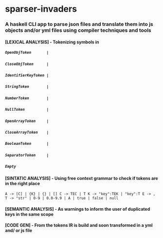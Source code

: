 # sparser-invaders

### A haskell CLI app to parse json files and translate them into js objects and/or yml files using compiler techniques and tools
#### [LEXICAL ANALYSIS] - Tokenizing symbols in
##### ``OpenObjToken       | ``
##### ``CloseObjToken      | ``
##### ``IdentifierKeyToken |``
##### ``StringToken        |``
##### ``NumberToken        |``
##### ``NullToken          |``
##### ``OpenArrayToken     |``
##### ``CloseArrayToken    |``
##### ``BooleanToken       |``
##### ``SeparatorToken     |``
##### ``Empty ``
 
#### [SINTATIC ANALYSIS] - Using free context grammar to check if tokens are in the right place 
``
A -> [C] | {K} | {} | []
C -> TEC | T
K -> "key":TEK | "key":T
E -> ,
T -> "str" | 0-9 | 0.0-9.9 | A | true | false | null
``

#### [SEMANTIC ANALYSIS] - As warnings to inform the user of duplicated keys in the same scope

#### [CODE GEN] - From the tokens IR is build and soon transformed in a yml and/ or js file
